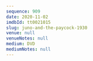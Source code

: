 ```yaml
---
sequence: 909
date: 2020-11-02
imdbId: tt0021015
slug: juno-and-the-paycock-1930
venue: null
venueNotes: null
medium: DVD
mediumNotes: null
---
```

